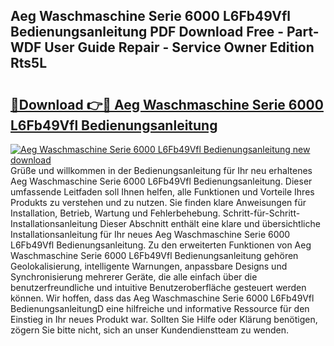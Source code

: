 ## Aeg Waschmaschine Serie 6000 L6Fb49Vfl Bedienungsanleitung PDF Download Free - Part-WDF User Guide Repair - Service Owner Edition Rts5L

# <h2><a href="http://df5h4lo.blite.top/?on=Aeg+Waschmaschine+Serie+6000+L6Fb49Vfl+Bedienungsanleitung">🔗Download 👉🔴 Aeg Waschmaschine Serie 6000 L6Fb49Vfl Bedienungsanleitung</a></h2>

[![Aeg Waschmaschine Serie 6000 L6Fb49Vfl Bedienungsanleitung new download](https://i.imgur.com/lujVjoI.png)](http://df5h4lo.blite.top/?on=Aeg+Waschmaschine+Serie+6000+L6Fb49Vfl+Bedienungsanleitung)
Grüße und willkommen in der Bedienungsanleitung für Ihr neu erhaltenes Aeg Waschmaschine Serie 6000 L6Fb49Vfl Bedienungsanleitung. Dieser umfassende Leitfaden soll Ihnen helfen, alle Funktionen und Vorteile Ihres Produkts zu verstehen und zu nutzen. Sie finden klare Anweisungen für Installation, Betrieb, Wartung und Fehlerbehebung. Schritt-für-Schritt-Installationsanleitung Dieser Abschnitt enthält eine klare und übersichtliche Installationsanleitung für Ihr neues Aeg Waschmaschine Serie 6000 L6Fb49Vfl Bedienungsanleitung. Zu den erweiterten Funktionen von Aeg Waschmaschine Serie 6000 L6Fb49Vfl Bedienungsanleitung gehören Geolokalisierung, intelligente Warnungen, anpassbare Designs und Synchronisierung mehrerer Geräte, die alle einfach über die benutzerfreundliche und intuitive Benutzeroberfläche gesteuert werden können. Wir hoffen, dass das Aeg Waschmaschine Serie 6000 L6Fb49Vfl BedienungsanleitungD eine hilfreiche und informative Ressource für den Einstieg in Ihr neues Produkt war. Sollten Sie Hilfe oder Klärung benötigen, zögern Sie bitte nicht, sich an unser Kundendienstteam zu wenden.
